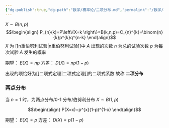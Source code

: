 ```yaml
---
{"dg-publish":true,"dg-path":"数学/概率论/二项分布.md","permalink":"/数学/概率论/二项分布/","dgPassFrontmatter":true,"noteIcon":"","created":"2024-05-21T15:20:27.922+08:00","updated":"2024-05-31T14:21:01.516+08:00"}
---
```



$X\sim B(n,p)$
$$\begin{align}
P_{n}(k)=P\left\{X=k \right\}=B(k,n,p)=C_{n}^{k}=\binom{n}{k}p^{k}q^{n-k}
\end{align}$$
$X$ 为 [[n重伯努利试验\|n重伯努利试验]]中 $A$ 出现的次数
$n$ 为总的试验次数
$p$ 为每次试验 $A$ 发生的概率

期望： $E(X)=np$
方差： $D(X)=np(1-p)$

出现的项恰好为[[二项式定理\|二项式定理]]的二项式系数
故称 **二项分布**
### 两点分布
当 $n=1$ 时，为两点分布/0-1 分布/伯努利分布
$X\sim B(1,p)$

$$\begin{align}
P(X=x)=p^{x}(1-p)^{1-x}
\end{align}$$


期望： $E(X)=p$
方差： $D(X)=p(1-p)$
